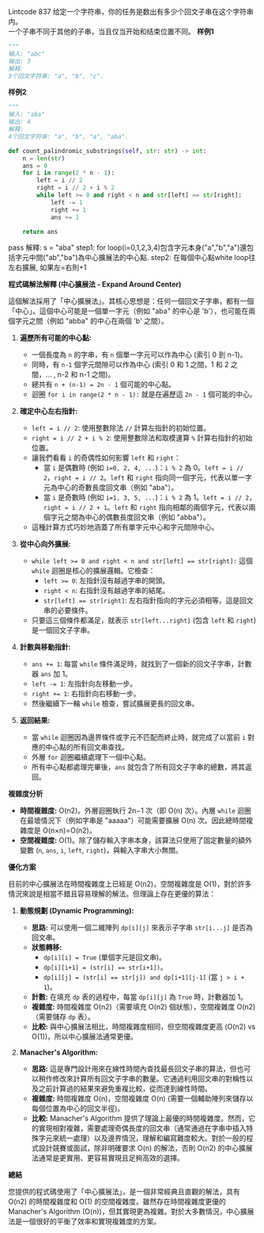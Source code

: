 Lintcode 837
给定一个字符串，你的任务是数出有多少个回文子串在这个字符串内。  
一个子串不同于其他的子串，当且仅当开始和结束位置不同。
**样例1**
```python
"""
输入: "abc"
输出: 3
解释:
3个回文字符串: "a", "b", "c".
```
**样例2**
```python
"""
输入: "aba"
输出: 4
解释:
4个回文字符串: "a", "b", "a", "aba".
```


```python
def count_palindromic_substrings(self, str: str) -> int:
	n = len(str)
	ans = 0
	for i in range(2 * n - 1):
		left = i // 2
		right = i // 2 + i % 2
		while left >= 0 and right < n and str[left] == str[right]:
			left -= 1
			right += 1
			ans += 1

	return ans
```
pass
解釋:  s = "aba"
step1: for loop(i=0,1,2,3,4)包含字元本身("a","b","a")還包括字元中間("ab","ba")為中心擴展法的中心點. 
step2: 在每個中心點white loop往左右擴展, 如果左=右則+1


**程式碼解法解釋 (中心擴展法 - Expand Around Center)**

這個解法採用了「中心擴展法」。其核心思想是：任何一個回文子字串，都有一個「中心」。這個中心可能是一個單一字元（例如 "aba" 的中心是 'b'），也可能在兩個字元之間（例如 "abba" 的中心在兩個 'b' 之間）。

1. **遍歷所有可能的中心點:**
    
    - 一個長度為 `n` 的字串，有 `n` 個單一字元可以作為中心 (索引 0 到 n-1)。
    - 同時，有 `n-1` 個字元間隙可以作為中心 (索引 0 和 1 之間，1 和 2 之間，... , n-2 和 n-1 之間)。
    - 總共有 `n + (n-1) = 2n - 1` 個可能的中心點。
    - 迴圈 `for i in range(2 * n - 1):` 就是在遍歷這 `2n - 1` 個可能的中心。
2. **確定中心左右指針:**
    
    - `left = i // 2`: 使用整數除法 `//` 計算左指針的初始位置。
    - `right = i // 2 + i % 2`: 使用整數除法和取模運算 `%` 計算右指針的初始位置。
    - 讓我們看看 `i` 的奇偶性如何影響 `left` 和 `right`：
        - 當 `i` 是偶數時 (例如 `i=0, 2, 4, ...`)：`i % 2` 為 0。`left = i // 2`，`right = i // 2`。`left` 和 `right` 指向同一個字元，代表以單一字元為中心的奇數長度回文串（例如 "aba"）。
        - 當 `i` 是奇數時 (例如 `i=1, 3, 5, ...`)：`i % 2` 為 1。`left = i // 2`，`right = i // 2 + 1`。`left` 和 `right` 指向相鄰的兩個字元，代表以兩個字元之間為中心的偶數長度回文串（例如 "abba"）。
    - 這種計算方式巧妙地涵蓋了所有單字元中心和字元間隙中心。
3. **從中心向外擴展:**
    
    - `while left >= 0 and right < n and str[left] == str[right]:` 這個 `while` 迴圈是核心的擴展邏輯。它檢查：
        - `left >= 0`: 左指針沒有越過字串的開頭。
        - `right < n`: 右指針沒有越過字串的結尾。
        - `str[left] == str[right]`: 左右指針指向的字元必須相等，這是回文串的必要條件。
    - 只要這三個條件都滿足，就表示 `str[left...right]` (包含 `left` 和 `right`) 是一個回文子字串。
4. **計數與移動指針:**
    
    - `ans += 1`: 每當 `while` 條件滿足時，就找到了一個新的回文子字串，計數器 `ans` 加 1。
    - `left -= 1`: 左指針向左移動一步。
    - `right += 1`: 右指針向右移動一步。
    - 然後繼續下一輪 `while` 檢查，嘗試擴展更長的回文串。
5. **返回結果:**
    
    - 當 `while` 迴圈因為邊界條件或字元不匹配而終止時，就完成了以當前 `i` 對應的中心點的所有回文串查找。
    - 外層 `for` 迴圈繼續處理下一個中心點。
    - 所有中心點都處理完畢後，`ans` 就包含了所有回文子字串的總數，將其返回。

**複雜度分析**

- **時間複雜度:** O(n2)。外層迴圈執行 2n−1 次（即 O(n) 次）。內層 `while` 迴圈在最壞情況下（例如字串是 "aaaaa"）可能需要擴展 O(n) 次。因此總時間複雜度是 O(n×n)=O(n2)。
- **空間複雜度:** O(1)。除了儲存輸入字串本身，該算法只使用了固定數量的額外變數 (`n`, `ans`, `i`, `left`, `right`)，與輸入字串大小無關。

**優化方案**

目前的中心擴展法在時間複雜度上已經是 O(n2)，空間複雜度是 O(1)，對於許多情況來說是相當不錯且容易理解的解法。但理論上存在更優的算法：

1. **動態規劃 (Dynamic Programming):**
    
    - **思路:** 可以使用一個二維陣列 `dp[i][j]` 來表示子字串 `str[i...j]` 是否為回文串。
    - **狀態轉移:**
        - `dp[i][i] = True` (單個字元是回文串)。
        - `dp[i][i+1] = (str[i] == str[i+1])`。
        - `dp[i][j] = (str[i] == str[j]) and dp[i+1][j-1]` (當 `j > i + 1`)。
    - **計數:** 在填充 `dp` 表的過程中，每當 `dp[i][j]` 為 `True` 時，計數器加 1。
    - **複雜度:** 時間複雜度 O(n2)（需要填充 O(n2) 個狀態），空間複雜度 O(n2)（需要儲存 `dp` 表）。
    - **比較:** 與中心擴展法相比，時間複雜度相同，但空間複雜度更高 (O(n2) vs O(1))，所以中心擴展法通常更優。
2. **Manacher's Algorithm:**
    
    - **思路:** 這是專門設計用來在線性時間內查找最長回文子串的算法，但也可以稍作修改來計算所有回文子字串的數量。它通過利用回文串的對稱性以及之前計算過的結果來避免重複比較，從而達到線性時間。
    - **複雜度:** 時間複雜度 O(n)，空間複雜度 O(n) (需要一個輔助陣列來儲存以每個位置為中心的回文半徑)。
    - **比較:** Manacher's Algorithm 提供了理論上最優的時間複雜度。然而，它的實現相對複雜，需要處理奇偶長度的回文串（通常通過在字串中插入特殊字元來統一處理）以及邊界情況，理解和編寫難度較大。對於一般的程式設計競賽或面試，除非明確要求 O(n) 的解法，否則 O(n2) 的中心擴展法通常是更實用、更容易實現且足夠高效的選擇。

**總結**

您提供的程式碼使用了「中心擴展法」，是一個非常經典且直觀的解法，具有 O(n2) 的時間複雜度和 O(1) 的空間複雜度。雖然存在時間複雜度更優的 Manacher's Algorithm (O(n))，但其實現更為複雜。對於大多數情況，中心擴展法是一個很好的平衡了效率和實現複雜度的方案。